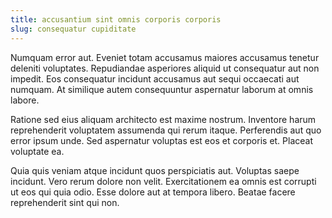 ```yaml
---
title: accusantium sint omnis corporis corporis
slug: consequatur cupiditate
---
```


Numquam error aut. Eveniet totam accusamus maiores accusamus tenetur deleniti voluptates. Repudiandae asperiores aliquid ut consequatur aut non impedit. Eos consequatur incidunt accusamus aut sequi occaecati aut numquam. At similique autem consequuntur aspernatur laborum at omnis labore.

Ratione sed eius aliquam architecto est maxime nostrum. Inventore harum reprehenderit voluptatem assumenda qui rerum itaque. Perferendis aut quo error ipsum unde. Sed aspernatur voluptas est eos et corporis et. Placeat voluptate ea.

Quia quis veniam atque incidunt quos perspiciatis aut. Voluptas saepe incidunt. Vero rerum dolore non velit. Exercitationem ea omnis est corrupti ut eos qui quia odio. Esse dolore aut at tempora libero. Beatae facere reprehenderit sint qui non.
